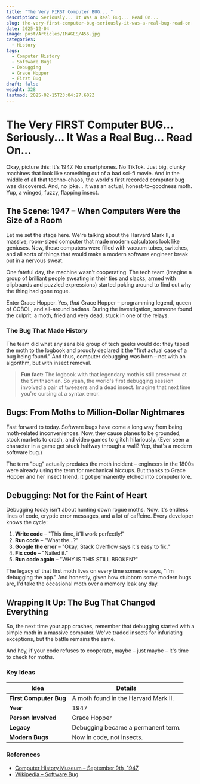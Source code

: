 ```yaml
---
title: "The Very FIRST Computer BUG... "
description: Seriously... It Was a Real Bug... Read On...
slug: the-very-first-computer-bug-seriously-it-was-a-real-bug-read-on
date: 2025-12-04
image: post/Articles/IMAGES/456.jpg
categories:
  - History
tags:
  - Computer History
  - Software Bugs
  - Debugging
  - Grace Hopper
  - First Bug
draft: false
weight: 328
lastmod: 2025-02-15T23:04:27.602Z
---
```

# The Very FIRST Computer BUG... Seriously... It Was a Real Bug... Read On...

Okay, picture this: It's 1947. No smartphones. No TikTok. Just big, clunky machines that look like something out of a bad sci-fi movie. And in the middle of all that techno-chaos, the world's first recorded computer bug was discovered. And, no joke... it was an actual, honest-to-goodness moth. Yup, a winged, fuzzy, flapping insect.

## The Scene: 1947 – When Computers Were the Size of a Room

Let me set the stage here. We're talking about the Harvard Mark II, a massive, room-sized computer that made modern calculators look like geniuses. Now, these computers were filled with vacuum tubes, switches, and all sorts of things that would make a modern software engineer break out in a nervous sweat.

One fateful day, the machine wasn't cooperating. The tech team (imagine a group of brilliant people sweating in their ties and slacks, armed with clipboards and puzzled expressions) started poking around to find out why the thing had gone rogue.

Enter Grace Hopper. Yes, *that* Grace Hopper – programming legend, queen of COBOL, and all-around badass. During the investigation, someone found the culprit: a moth, fried and very dead, stuck in one of the relays.

### The Bug That Made History

The team did what any sensible group of tech geeks would do: they taped the moth to the logbook and proudly declared it the "first actual case of a bug being found." And thus, computer debugging was born – not with an algorithm, but with insect removal.

> **Fun fact:** The logbook with that legendary moth is still preserved at the Smithsonian. So yeah, the world's first debugging session involved a pair of tweezers and a dead insect. Imagine that next time you're cursing at a syntax error.

## Bugs: From Moths to Million-Dollar Nightmares

Fast forward to today. Software bugs have come a long way from being moth-related inconveniences. Now, they cause planes to be grounded, stock markets to crash, and video games to glitch hilariously. (Ever seen a character in a game get stuck halfway through a wall? Yep, that's a modern software bug.)

The term "bug" actually predates the moth incident – engineers in the 1800s were already using the term for mechanical hiccups. But thanks to Grace Hopper and her insect friend, it got permanently etched into computer lore.

## Debugging: Not for the Faint of Heart

Debugging today isn't about hunting down rogue moths. Now, it's endless lines of code, cryptic error messages, and a lot of caffeine. Every developer knows the cycle:

1. **Write code** – "This time, it'll work perfectly!"
2. **Run code** – "What the...?"
3. **Google the error** – "Okay, Stack Overflow says it's easy to fix."
4. **Fix code** – "Nailed it."
5. **Run code again** – "WHY IS THIS STILL BROKEN?"

The legacy of that first moth lives on every time someone says, "I'm debugging the app." And honestly, given how stubborn some modern bugs are, I'd take the occasional moth over a memory leak any day.

## Wrapping It Up: The Bug That Changed Everything

So, the next time your app crashes, remember that debugging started with a simple moth in a massive computer. We've traded insects for infuriating exceptions, but the battle remains the same.

And hey, if your code refuses to cooperate, maybe – just maybe – it's time to check for moths.

### Key Ideas

| **Idea**               | **Details**                          |
| ---------------------- | ------------------------------------ |
| **First Computer Bug** | A moth found in the Harvard Mark II. |
| **Year**               | 1947                                 |
| **Person Involved**    | Grace Hopper                         |
| **Legacy**             | Debugging became a permanent term.   |
| **Modern Bugs**        | Now in code, not insects.            |

### References

* [Computer History Museum – September 9th, 1947](https://www.computerhistory.org/tdih/september/9/)
* [Wikipedia – Software Bug](https://en.wikipedia.org/wiki/Software_bug)
